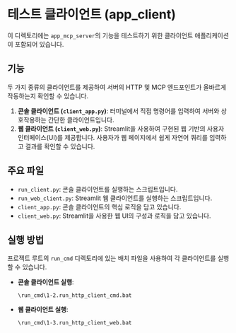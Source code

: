 # 테스트 클라이언트 (app_client)

이 디렉토리에는 `app_mcp_server`의 기능을 테스트하기 위한 클라이언트 애플리케이션이 포함되어 있습니다.

## 기능

두 가지 종류의 클라이언트를 제공하여 서버의 HTTP 및 MCP 엔드포인트가 올바르게 작동하는지 확인할 수 있습니다.

1.  **콘솔 클라이언트 (`client_app.py`)**: 터미널에서 직접 명령어를 입력하여 서버와 상호작용하는 간단한 클라이언트입니다.
2.  **웹 클라이언트 (`client_web.py`)**: Streamlit을 사용하여 구현된 웹 기반의 사용자 인터페이스(UI)를 제공합니다. 사용자가 웹 페이지에서 쉽게 자연어 쿼리를 입력하고 결과를 확인할 수 있습니다.

## 주요 파일

- `run_client.py`: 콘솔 클라이언트를 실행하는 스크립트입니다.
- `run_web_client.py`: Streamlit 웹 클라이언트를 실행하는 스크립트입니다.
- `client_app.py`: 콘솔 클라이언트의 핵심 로직을 담고 있습니다.
- `client_web.py`: Streamlit을 사용한 웹 UI의 구성과 로직을 담고 있습니다.

## 실행 방법

프로젝트 루트의 `run_cmd` 디렉토리에 있는 배치 파일을 사용하여 각 클라이언트를 실행할 수 있습니다.

- **콘솔 클라이언트 실행**:
  ```batch
  \run_cmd\1-2.run_http_client_cmd.bat
  ```
- **웹 클라이언트 실행**:
  ```batch
  \run_cmd\1-3.run_http_client_web.bat
  ```
